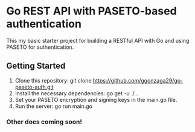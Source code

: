 # Go REST API with PASETO-based authentication
This my basic starter project for building a RESTful API with Go and using PASETO for authentication.

## Getting Started
1. Clone this repository: git clone https://github.com/ggonzaga29/go-paseto-auth.git
2. Install the necessary dependencies: go get -u ./...
3. Set your PASETO encryption and signing keys in the main.go file.
4. Run the server: go run main.go

### Other docs coming soon!